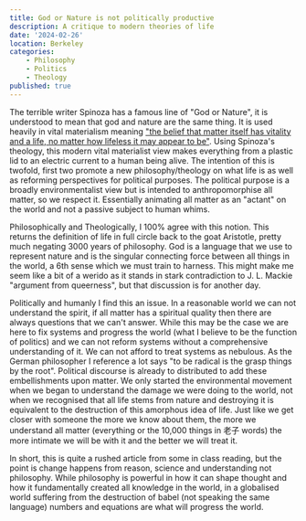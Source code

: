 ```yaml
---
title: God or Nature is not politically productive
description: A critique to modern theories of life
date: '2024-02-26'
location: Berkeley
categories: 
    - Philosophy
    - Politics
    - Theology
published: true
---
```


The terrible writer Spinoza has a famous line of "God or Nature", it is understood to mean that god and nature are the same thing. It is used heavily in vital materialism meaning  ["the belief that matter itself has vitality and a life, no matter how lifeless it may appear to be"](https://scalar.usc.edu/works/material_philosophy/vital-materialism). Using Spinoza's theology, this modern vital materialist view makes everything from a plastic lid to an electric current to a human being alive. The intention of this is twofold, first two promote a new philosophy/theology on what life is as well as reforming perspectives for political purposes. The political purpose is a broadly environmentalist view but is intended to anthropomorphise all matter, so we respect it. Essentially animating all matter as an "actant" on the world and not a passive subject to human whims. 

Philosophically and Theologically, I 100% agree with this notion. This returns the definition of life in full circle back to the goat Aristotle, pretty much negating 3000 years of philosophy.  God is a language that we use to represent nature and is the singular connecting force between all things in the world, a 6th sense which we must train to harness. This might make me seem like a bit of a werido as it stands in stark contradiction to J. L. Mackie "argument from queerness", but that discussion is for another day. 

Politically and humanly I find this an issue. In a reasonable world we can not understand the spirit, if all matter has a spiritual quality then there are always questions that we can't answer. While this may be the case we are here to fix systems and progress the world (what I believe to be the function of politics) and we can not reform systems without a comprehensive understanding of it. We can not afford to treat systems as nebulous. As the German philosopher I reference a lot says "to be radical is the grasp things by the root". Political discourse is already to distributed to add these embellishments upon matter. We only started the environmental movement when we began to understand the damage we were doing to the world, not when we recognised that all life stems from nature and destroying it is equivalent to the destruction of this amorphous idea of life. Just like we get closer with someone the more we know about them, the more we understand all matter (everything or the 10,000 things in 老子 words) the more intimate we will be with it and the better we will treat it. 

In short, this is quite a rushed article from some in class reading, but the point is change happens from reason, science and understanding not philosophy. While philosophy is powerful in how it can shape thought and how it fundamentally created all knowledge in the world, in a globalised world suffering from the destruction of babel (not speaking the same language) numbers and equations are what will progress the world.